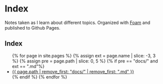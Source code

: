 # Index

Notes taken as I learn about different topics. Organized with [Foam](https://foambubble.github.io/) and published to Github Pages.

## Index

<!-- https://www.seanh.cc/2019/09/29/liquid/ -->
<ul>
  {% for page in site.pages %}
    {% assign ext = page.name | slice: -3, 3 %}
    {% assign pre = page.path | slice: 0, 5 %}
    {% if pre == "docs/" and ext == ".md"%}
      <li>
        <a href="{{ page.url }}">{{ page.path | remove_first: "docs/" | remove_first: ".md" }}</a>
      </li>
    {% endif %}
  {% endfor %}
</ul>
